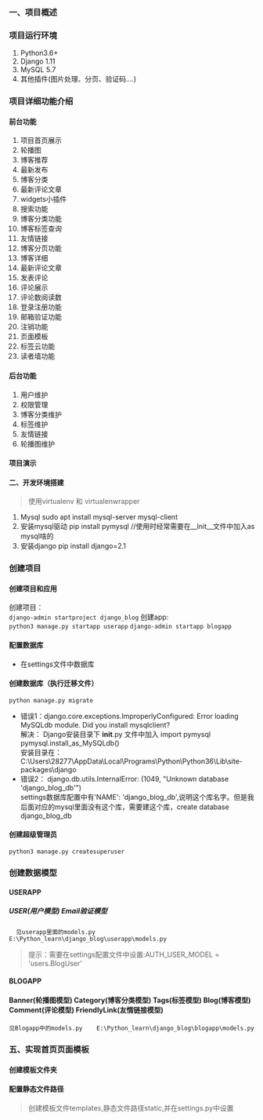 ### 一、项目概述  
### 项目运行环境
  1. Python3.6+
  2. Django 1.11
  3. MySQL 5.7
  4. 其他插件(图片处理、分页、验证码....)
  
### 项目详细功能介绍
#### 前台功能
  1. 项目首页展示
  2. 轮播图
  3. 博客推荐
  4. 最新发布
  5. 博客分类
  6. 最新评论文章
  7. widgets小插件
  8. 搜索功能
  9. 博客分类功能
  10. 博客标签查询
  11. 友情链接
  12. 博客分页功能
  13. 博客详细
  14. 最新评论文章
  15. 发表评论
  16. 评论展示
  17. 评论数阅读数
  18. 登录注册功能
  19. 邮箱验证功能
  20. 注销功能
  21. 页面模板
  22. 标签云功能
  23. 读者墙功能
  
#### 后台功能
  1. 用户维护
  2. 权限管理
  3. 博客分类维护
  4. 标签维护
  5. 友情链接
  6. 轮播图维护
  
#### 项目演示

#### 二、开发环境搭建
> 使用virtualenv 和 virtualenwrapper
1. Mysql
sudo apt install mysql-server mysql-client
2. 安装mysql驱动
pip install pymysql     //使用时经常需要在__Init__文件中加入as mysql啥的
3. 安装django
pip install django=2.1

### 创建项目
#### 创建项目和应用
创建项目：  
`django-admin startproject django_blog`
创建app:  
`python3 manage.py startapp userapp`
`django-admin startapp blogapp`

#### 配置数据库
+ 在settings文件中数据库

#### 创建数据库（执行迁移文件）
`python manage.py migrate`
  + 错误1：django.core.exceptions.ImproperlyConfigured: Error loading MySQLdb module.  Did you install mysqlclient?  
    解决： Django安装目录下 __init__.py 文件中加入 import pymysql  pymysql.install_as_MySQLdb()  
    安装目录在：C:\Users\28277\AppData\Local\Programs\Python\Python36\Lib\site-packages\django
  + 错误2： django.db.utils.InternalError: (1049, "Unknown database 'django_blog_db'")  
    settings数据库配置中有'NAME': 'django_blog_db',说明这个库名字。但是我后面对应的mysql里面没有这个库，需要建这个库，create database django_blog_db
    

#### 创建超级管理员
`python3 manage.py createsuperuser`


### 创建数据模型
#### USERAPP
##### USER(用户模型)  Email验证模型  
      见userapp里面的models.py  E:\Python_learn\django_blog\userapp\models.py
> 提示：需要在settings配置文件中设置:AUTH_USER_MODEL = 'users.BlogUser'

#### BLOGAPP
#### Banner(轮播图模型)  Category(博客分类模型) Tags(标签模型)  Blog(博客模型) Comment(评论模型) FriendlyLink(友情链接模型)
    见Blogapp中的models.py    E:\Python_learn\django_blog\blogapp\models.py
    
  
### 五、实现首页页面模板
#### 创建模板文件夹
#### 配置静态文件路径
> 创建模板文件templates,静态文件路径static,并在settings.py中设置

    
 



    
  





  
